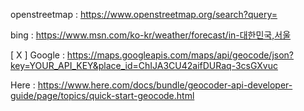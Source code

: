 openstreetmap : https://www.openstreetmap.org/search?query=

bing : https://www.msn.com/ko-kr/weather/forecast/in-대한민국,서울

[ X ] Google : https://maps.googleapis.com/maps/api/geocode/json?key=YOUR_API_KEY&place_id=ChIJA3CU42aifDURaq-3csGXvuc

Here : https://www.here.com/docs/bundle/geocoder-api-developer-guide/page/topics/quick-start-geocode.html
